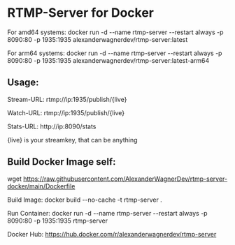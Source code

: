 # RTMP-Server for Docker

For amd64 systems: docker run -d --name rtmp-server --restart always -p 8090:80 -p 1935:1935 alexanderwagnerdev/rtmp-server:latest

For arm64 systems: docker run -d --name rtmp-server --restart always -p 8090:80 -p 1935:1935 alexanderwagnerdev/rtmp-server:latest-arm64

## Usage:

Stream-URL: rtmp://ip:1935/publish/{live}

Watch-URL: rtmp://ip:1935/publish/{live}

Stats-URL: http://ip:8090/stats

{live} is your streamkey, that can be anything

## Build Docker Image self:

wget https://raw.githubusercontent.com/AlexanderWagnerDev/rtmp-server-docker/main/Dockerfile

Build Image: docker build --no-cache -t rtmp-server .

Run Container: docker run -d --name rtmp-server --restart always -p 8090:80 -p 1935:1935 rtmp-server

Docker Hub: https://hub.docker.com/r/alexanderwagnerdev/rtmp-server
